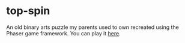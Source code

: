 top-spin
========

An old binary arts puzzle my parents used to own recreated using the Phaser game framework.
You can play it [here](http://www.math.ucla.edu/~tdokos/code/topspin/topspin.html).
